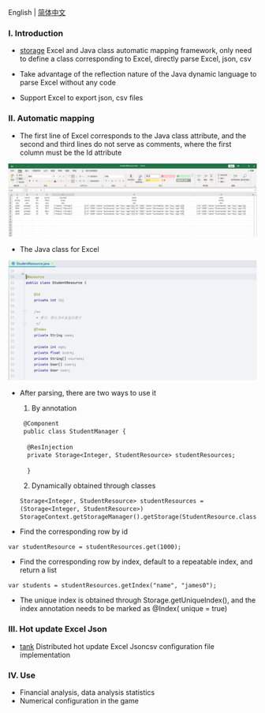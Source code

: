 English | [简体中文](./README_CN.md)

### Ⅰ. Introduction

- [storage](https://github.com/zfoo-project/zfoo/blob/main/storage/README.md)
  Excel and Java class automatic mapping framework, only need to define a class corresponding to Excel, directly parse
  Excel, json, csv

- Take advantage of the reflection nature of the Java dynamic language to parse Excel without any code

- Support Excel to export json, csv files

### Ⅱ. Automatic mapping

- The first line of Excel corresponds to the Java class attribute, and the second and third lines do not serve as
  comments, where the first column must be the Id attribute

![Image text](../doc/image/storage/storage01.png)

- The Java class for Excel

![Image text](../doc/image/storage/storage02.png)

- After parsing, there are two ways to use it
  1. By annotation
  ```
   @Component
   public class StudentManager {

    @ResInjection
    private Storage<Integer, StudentResource> studentResources;

    }
  ```
    2. Dynamically obtained through classes
  ```
  Storage<Integer, StudentResource> studentResources = (Storage<Integer, StudentResource>) StorageContext.getStorageManager().getStorage(StudentResource.class);
  ```

- Find the corresponding row by id

```
var studentResource = studentResources.get(1000);
```

- Find the corresponding row by index, default to a repeatable index, and return a list

```
var students = studentResources.getIndex("name", "james0");
```

- The unique index is obtained through Storage.getUniqueIndex(), and the index annotation needs to be marked as @Index(
  unique = true)

### Ⅲ. Hot update Excel Json

- [tank](https://github.com/zfoo-project/tank-game-server/blob/main/common/src/main/java/com/zfoo/tank/common/util/HotUtils.java)
  Distributed hot update Excel Jsoncsv configuration file implementation

### Ⅳ. Use

- Financial analysis, data analysis statistics
- Numerical configuration in the game

